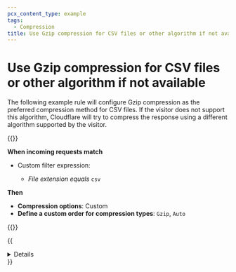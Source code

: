 ```yaml
---
pcx_content_type: example
tags:
  - Compression
title: Use Gzip compression for CSV files or other algorithm if not available
---
```

# Use Gzip compression for CSV files or other algorithm if not available

The following example rule will configure Gzip compression as the preferred compression method for CSV files. If the visitor does not support this algorithm, Cloudflare will try to compress the response using a different algorithm supported by the visitor.

{{<example>}}

**When incoming requests match**

- Custom filter expression:

    - _File extension_ _equals_ `csv`

**Then**

- **Compression options**: Custom
- **Define a custom order for compression types**: `Gzip`, `Auto`

{{</example>}}

{{<details header="Example API request">}}

The following example sets the rules of an existing [entry point ruleset](/ruleset-engine/about/rulesets/#entry-point-ruleset) (with ID `{ruleset_id}`) for the `http_response_compression` phase to a single compression rule, using the [Update a zone ruleset](/api/operations/updateZoneRuleset) operation:

```bash
curl --request PUT \
https://api.cloudflare.com/client/v4/zones/{zone_id}/rulesets/{ruleset_id} \
--header "Authorization: Bearer <API_TOKEN>" \
--header "Content-Type: application/json" \
--data '{
  "rules": [
    {
      "expression": "http.request.uri.path.extension eq \"csv\"",
      "action": "compress_response",
      "action_parameters": {
        "algorithms": [
          { "name": "gzip" },
          { "name": "auto" }
        ]
      }
    }
  ]
}'
```

{{</details>}}